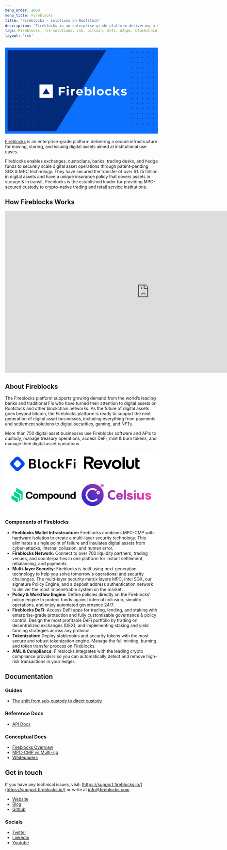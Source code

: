 ```yaml
---
menu_order: 2000
menu_title: Fireblocks
title: 'Fireblocks - Solutions on Rootstock'
description: 'Fireblocks is an enterprise-grade platform delivering a secure infrastructure for moving, storing, and issuing digital assets.'
tags: Fireblocks, rsk-solutions, rsk, bitcoin, defi, dApps, blockchain, crypto, smart-contracts, digital-assets, rootstock
layout: 'rsk'
---
```


![Fireblocks - banner](/assets/img/solutions/fireblocks/fireblocks-banner.jpg)

[Fireblocks](https://www.fireblocks.com/) is an enterprise-grade platform delivering a secure infrastructure for moving, storing, and issuing digital assets aimed at institutional use cases.

Fireblocks enables exchanges, custodians, banks, trading desks, and hedge funds to securely scale digital asset operations through patent-pending SGX & MPC technology. They have secured the transfer of over $1.75 trillion in digital assets and have a unique insurance policy that covers assets in storage & in transit. Fireblocks is the established leader for providing MPC-secured custody to crypto-native trading and retail service institutions.

## How Fireblocks Works

<div class="video-container">
  <iframe width="949" height="534" src="https://www.youtube.com/embed/7AqiL_dm3Q4" frameborder="0" allow="accelerometer; autoplay; encrypted-media; gyroscope; picture-in-picture" allowfullscreen></iframe>
</div>

## About Fireblocks

The Fireblocks platform supports growing demand from the world’s leading banks and traditional FIs who have turned their attention to digital assets on Rootstock and other blockchain networks. As the future of digital assets goes beyond bitcoin, the Fireblocks platform is ready to support the next generation of digital asset businesses, including everything from payments and settlement solutions to digital securities, gaming, and NFTs.

More than 750 digital asset businesses use Fireblocks software and APIs to custody, manage treasury operations, access DeFi, mint & burn tokens, and manage their digital asset operations.

![Fireblocks rep businesses](/assets/img/solutions/fireblocks/fireblocks-rep-images.png)

### Components of Fireblocks

- **Fireblocks Wallet Infrastructure:** Fireblocks combines MPC-CMP with hardware isolation to create a multi-layer security technology. This eliminates a single point of failure and insulates digital assets from cyber-attacks, internal collusion, and human error.
- **Fireblocks Network:** Connect to over 700 liquidity partners, trading venues, and counterparties in one platform for instant settlement, rebalancing, and payments.
- **Multi-layer Security:** Fireblocks is built using next-generation technology to help you solve tomorrow's operational and security challenges. The multi-layer security matrix layers MPC, Intel SGX, our signature Policy Engine, and a deposit address authentication network to deliver the most impenetrable system on the market.
- **Policy & Workflow Engine:** Define policies directly on the Fireblocks' policy engine to protect funds against internal collusion, simplify operations, and enjoy automated governance 24/7.
- **Fireblocks DeFi:** Access DeFi apps for trading, lending, and staking with enterprise-grade protection and fully customizable governance & policy control. Design the most profitable DeFi portfolio by trading on decentralized exchanges (DEX), and implementing staking and yield farming strategies across any protocol.
- **Tokenization:** Deploy stablecoins and security tokens with the most secure and robust tokenization engine. Manage the full minting, burning, and token transfer process on Fireblocks.
- **AML & Compliance:** Fireblocks integrates with the leading crypto compliance providers so you can automatically detect and remove high-risk transactions in your ledger.

## Documentation

### Guides

- [The shift from sub-custody to direct custody](https://www.fireblocks.com/blog/the-shift-from-sub-custody-to-direct-custody/)

### Reference Docs

- [API Docs](https://developers.fireblocks.com/)

### Conceptual Docs

- [Fireblocks Overview](https://drive.google.com/file/d/13hbM9yJvG9mjH1URqR61dx5ZN5UlbbrY/view?usp=sharing)
- [MPC-CMP vs Multi-sig](https://drive.google.com/file/d/1ikYQuczwaPXyYErc7inOhhZBT7bdOCQq/view?usp=sharing)
- [Whitepapers](https://www.fireblocks.com/resources/#category-white-papers)

## Get in touch

If you have any technical issues, visit: [https://support.fireblocks.io/](https://support.fireblocks.io/) or write at [info@fireblocks.com](mailto:info@fireblocks.com)

- [Website](https://www.fireblocks.com/)
- [Blog](https://www.fireblocks.com/blog/)
- [Github](https://github.com/fireblocks)

### Socials

- [Twitter](https://twitter.com/FireblocksHQ)
- [LinkedIn](https://www.linkedin.com/company/fireblocks)
- [Youtube](https://www.youtube.com/c/Fireblocks/featured)